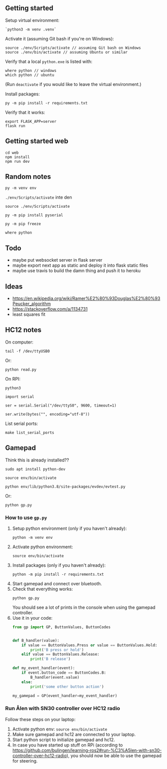 ## Getting started

Setup virtual environment:

```
`python3 -m venv .venv`
```

Activate it (assuming Git bash if you're on Windows):

```
source ./env/Scripts/activate // assuming Git bash on Windows
source ./env/bin/activate // assuming Ubuntu or similar
```

Verify that a local `python.exe` is listed with:

```
where python // windows
which python // ubuntu
```

(Run `deactivate` if you would like to leave the virtual environment.)

Install packages:

```
py -m pip install -r requirements.txt
```

Verify that it works:

```
export FLASK_APP=server
flask run
```

## Getting started web

```
cd web
npm install
npm run dev
```

## Random notes

`py -m venv env`

`./env/Scripts/activate` inte den

`source ./env/Scripts/activate`

`py -m pip install pyserial`

`py -m pip freeze`

`where python`

## Todo

- maybe put websocket server in flask server
- maybe export next app as static and deploy it into flask static files
- maybe use travis to build the damn thing and push it to heroku

## Ideas

- https://en.wikipedia.org/wiki/Ramer%E2%80%93Douglas%E2%80%93Peucker_algorithm
- https://stackoverflow.com/a/1134731
- least squares fit


## HC12 notes

On computer:

```
tail -f /dev/ttyUSB0
```

Or:
```
python read.py
```



On RPI:

```
python3

import serial

ser = serial.Serial("/dev/ttyS0", 9600, timeout=1)

ser.write(bytes("", encoding="utf-8"))
```

List serial ports:

```
make list_serial_ports
```


## Gamepad

Think this is already installed??

```
sudo apt install python-dev
```


```
source env/bin/activate

python env/lib/python3.8/site-packages/evdev/evtest.py
```

Or:

```
python gp.py
```

### How to use `gp.py`

1. Setup python environment (only if you haven't already):
    ```
    python -m venv env
    ```
1. Activate python environment:
    ```
    source env/bin/activate
    ```
1. Install packages (only if you haven't already):
    ```
    python -m pip install -r requirements.txt
    ```
1. Start gamepad and connect over bluetooth.
1. Check that everything works:
    ```
    python gp.py
    ```
    You should see a lot of prints in the console when using the gamepad controller.
1. Use it in your code:
    ```python
    from gp import GP, ButtonValues, ButtonCodes

    
    def B_handler(value):
        if value == ButtonValues.Press or value == ButtonValues.Hold:
            print('B press or hold')
        elif value == ButtonValues.Release:
            print('B release')

    def my_event_handler(event):
        if event.button_code == ButtonCodes.B:
            B_handler(event.value)
        else:
            print('some other button action')

    my_gamepad = GP(event_handler=my_event_handler)
    ```

### Run Ålen with SN30 controller over HC12 radio

Follow these steps on your laptop:

1. Activate python env: `source env/bin/activate`
1. Make sure gamepad and hc12 are connected to your laptop.
1. Start python script to initialize gamepad and hc12.
1. In case you have started up stuff on RPi (according to https://github.com/bulingen/learning-ros2#run-%C3%A5len-with-sn30-controller-over-hc12-radio), you should now be able to use the gamepad for steering.
